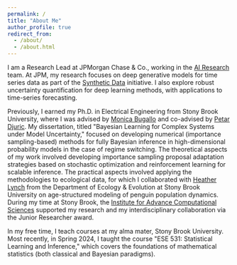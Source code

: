 ```yaml
---
permalink: /
title: "About Me"
author_profile: true
redirect_from: 
  - /about/
  - /about.html
---
```



I am a Research Lead at JPMorgan Chase & Co., working in the [AI Research](https://www.jpmorgan.com/technology/artificial-intelligence) 
team. At JPM, my research focuses on deep generative models for time series data as part of the [Synthetic Data](https://www.jpmorgan.com/technology/artificial-intelligence/initiatives/synthetic-data)
initiative. I also explore robust uncertainty quantification for deep learning methods, with applications to time-series 
forecasting.

Previously, I earned my Ph.D. in Electrical Engineering from Stony Brook University, where I was advised by 
[Monica Bugallo](https://www.ece.stonybrook.edu/~monica/Welcome.html) and co-advised by [Petar Djuric](https://sites.google.com/stonybrook.edu/petardjuric/home). 
My dissertation, titled "Bayesian Learning for Complex Systems under Model Uncertainty," 
focused on developing numerical (importance sampling-based) methods for fully Bayesian inference in high-dimensional 
probability models in the case of regime switching. The theoretical aspects of my work involved developing importance 
sampling proposal adaptation strategies based on stochastic optimization and reinforcement learning for scalable 
inference. The practical aspects involved applying the methodologies to ecological data, for which I collaborated with 
[Heather Lynch](https://www.lynchlab.com/) from the Department of Ecology & Evolution at Stony Brook University on age-structured modeling of 
penguin population dynamics. During my time at Stony Brook, the [Institute for Advance Computational Sciences](https://www.stonybrook.edu/iacs/) 
supported my research and my interdisciplinary collaboration via the Junior Researcher award.

In my free time, I teach courses at my alma mater, Stony Brook University. Most recently, in Spring 2024, I taught the
course "ESE 531: Statistical Learning and Inference," which covers the foundations of mathematical statistics 
(both classical and Bayesian paradigms).

